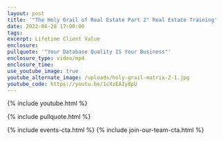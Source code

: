 ```yaml
---
layout: post
title: '"The Holy Grail of Real Estate Part 2" Real Estate Training'
date: 2022-06-28 17:00:00
tags:
excerpt: Lifetime Client Value
enclosure:
pullquote: '"Your Database Quality IS Your Business"'
enclosure_type: video/mp4
enclosure_time:
use_youtube_image: true
youtube_alternate_image: /uploads/holy-grail-matrix-2-1.jpg
youtube_code: https://youtu.be/1cXzEAIy8pU
---
```

{% include youtube.html %}

{% include pullquote.html %}

{% include events-cta.html %} {% include join-our-team-cta.html %}
